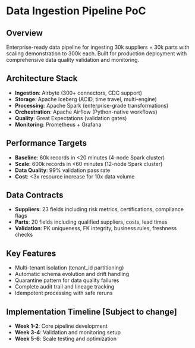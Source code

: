 # Data Ingestion Pipeline PoC

## Overview
Enterprise-ready data pipeline for ingesting 30k suppliers + 30k parts with scaling demonstration to 300k each. Built for production deployment with comprehensive data quality validation and monitoring.

## Architecture Stack
- **Ingestion**: Airbyte (300+ connectors, CDC support)
- **Storage**: Apache Iceberg (ACID, time travel, multi-engine)
- **Processing**: Apache Spark (enterprise-grade transformations)  
- **Orchestration**: Apache Airflow (Python-native workflows)
- **Quality**: Great Expectations (validation gates)
- **Monitoring**: Prometheus + Grafana

## Performance Targets
- **Baseline**: 60k records in <20 minutes (4-node Spark cluster)
- **Scale**: 600k records in <60 minutes (12-node Spark cluster)
- **Data Quality**: 99% validation pass rate
- **Cost**: <3x resource increase for 10x data volume


## Data Contracts
- **Suppliers**: 23 fields including risk metrics, certifications, compliance flags
- **Parts**: 20 fields including qualified suppliers, costs, lead times
- **Validation**: PK uniqueness, FK integrity, business rules, freshness checks

## Key Features
- Multi-tenant isolation (tenant_id partitioning)
- Automatic schema evolution and drift handling  
- Quarantine pattern for data quality failures
- Complete audit trail and lineage tracking
- Idempotent processing with safe reruns


## Implementation Timeline [Subject to change]
- **Week 1-2**: Core pipeline development
- **Week 3-4**: Validation and monitoring setup
- **Week 5-6**: Scale testing and optimization
